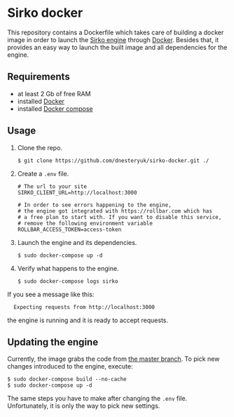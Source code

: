 # Sirko docker

This repository contains a Dockerfile which takes care of building a docker image in order to launch
the [Sirko engine](https://github.com/dnesteryuk/sirko-engine) through [Docker]. Besides that,
it provides an easy way to launch the built image and all dependencies for the engine.

## Requirements

 - at least 2 Gb of free RAM
 - installed [Docker]
 - installed [Docker compose](https://docs.docker.com/compose/install)

[Docker]: https://www.docker.com/products/overview

## Usage

1. Clone the repo.

    ```
    $ git clone https://github.com/dnesteryuk/sirko-docker.git ./
    ```

2. Create a `.env` file.

    ```
    # The url to your site
    SIRKO_CLIENT_URL=http://localhost:3000

    # In order to see errors happening to the engine,
    # the engine got integrated with https://rollbar.com which has
    # a free plan to start with. If you want to disable this service,
    # remove the following environment variable
    ROLLBAR_ACCESS_TOKEN=access-token
    ```

3. Launch the engine and its dependencies.

    ```
    $ sudo docker-compose up -d
    ```

4. Verify what happens to the engine.

    ```
    $ sudo docker-compose logs sirko
    ```

  If you see a message like this:

      Expecting requests from http://localhost:3000

  the engine is running and it is ready to accept requests.

## Updating the engine

Currently, the image grabs the code from [the master branch](https://github.com/dnesteryuk/sirko-engine/tree/master).
To pick new changes introduced to the engine, execute:

```
$ sudo docker-compose build --no-cache
$ sudo docker-compose up -d
```

The same steps you have to make after changing the `.env` file. Unfortunately, it is only the way to pick new settings.
